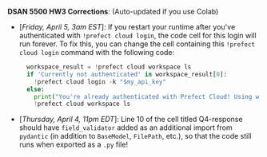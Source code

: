 **DSAN 5500 HW3 Corrections**: (Auto-updated if you use Colab)

* [*Friday, April 5, 3am EST*]: If you restart your runtime after you've authenticated with `!prefect cloud login`, the code cell for this login will run forever. To fix this, you can change the cell containing this `!prefect cloud login` command with the following code:
  ```python
    workspace_result = !prefect cloud workspace ls
    if 'Currently not authenticated' in workspace_result[0]:
      !prefect cloud login -k "$my_api_key"
    else:
      print("You're already authenticated with Prefect Cloud! Using workspace:")
      !prefect cloud workspace ls
  ```
* [*Thursday, April 4, 11pm EDT*]: Line 10 of the cell titled Q4-response should have `field_validator` added as an additional import from `pydantic` (in addition to `BaseModel`, `FilePath`, etc.), so that the code still runs when exported as a `.py` file!
